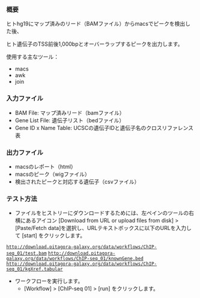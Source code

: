 
### 概要

ヒトhg19にマップ済みのリード（BAMファイル）からmacsでピークを検出した後、

ヒト遺伝子のTSS前後1,000bpとオーバーラップするピークを出力します。

使用する主なツール：

-   macs
-   awk
-   join

### 入力ファイル

-   BAM File: マップ済みリード（bamファイル）
-   Gene List File: 遺伝子リスト（bedファイル）
-   Gene ID x Name Table: UCSCの遺伝子IDと遺伝子名のクロスリファレンス表

### 出力ファイル

-   macsのレポート（html）
-   macsのピーク（wigファイル）
-   検出されたピークと対応する遺伝子（csvファイル）

### テスト方法

-   ファイルをヒストリーにダウンロードするためには、左ペインのツールの右横にあるアイコン \[Download from URL or upload files from disk\] &gt; \[Paste/Fetch data\]を選択し、URLテキストボックスに以下のURLを入力して \[start\] をクリックします。

[`http://download.pitagora-galaxy.org/data/workflows/ChIP-seq_01/test.bam`](http://download.pitagora-galaxy.org/data/workflows/ChIP-seq_01/test.bam)
[`http://download.pitagora-galaxy.org/data/workflows/ChIP-seq_01/knownGene.bed`](http://download.pitagora-galaxy.org/data/workflows/ChIP-seq_01/knownGene.bed)
[`http://download.pitagora-galaxy.org/data/workflows/ChIP-seq_01/kgXref.tabular`](http://download.pitagora-galaxy.org/data/workflows/ChIP-seq_01/kgXref.tabular)

-   ワークフローを実行します。
    -   \[Workflow\] &gt; \[ChIP-seq 01\] &gt; \[run\] をクリックします。
